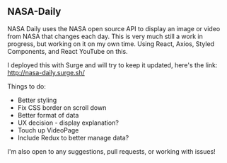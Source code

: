 ## NASA-Daily

NASA Daily uses the NASA open source API to display an image or video from NASA that changes each day. This is very much still a work in progress, but working on it on my own time. Using React, Axios, Styled Components, and React YouTube on this.

I deployed this with Surge and will try to keep it updated, here's the link: http://nasa-daily.surge.sh/

Things to do:

* Better styling
* Fix CSS border on scroll down
* Better format of data
* UX decision - display explanation?
* Touch up VideoPage
* Include Redux to better manage data?

I'm also open to any suggestions, pull requests, or working with issues!
